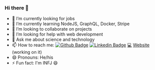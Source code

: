 ### Hi there 👋

- 🔭 I’m currently looking for jobs
- 🌱 I’m currently learning NodeJS, GraphQL, Docker, Stripe
- 👯 I’m looking to collaborate on projects
- 🤔 I’m looking for help with web development
- 💬 Ask me about science and technology
- 📫 How to reach me: [![Github Badge](https://img.shields.io/badge/-Github-000?style=flat-square&logo=Github&logoColor=white&link=https://www.linkedin.com/in/edmilson-filho)](https://github.com/EdmilsonFerreiraF)
[![Linkedin Badge](https://img.shields.io/badge/-LinkedIn-blue?style=flat-square&logo=Linkedin&logoColor=white&link=https://www.linkedin.com/in/edmilson-filho/)](https://www.linkedin.com/in/edmilson-filho/) [💻](https://edmilsonferreira.netlify.app/) [Website](https://edmilsonferreira.netlify.app/) (working on it)
- 😄 Pronouns: He/his
- ⚡ Fun fact: I'm INFJ 😄
